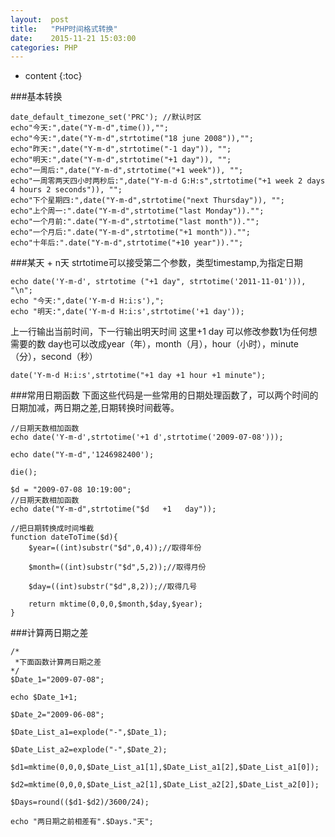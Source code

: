 ```yaml
---
layout:  post
title:   "PHP时间格式转换"
date:    2015-11-21 15:03:00
categories: PHP
---
```

* content
{:toc}

###基本转换

    date_default_timezone_set('PRC'); //默认时区
    echo"今天:",date("Y-m-d",time()),"";
    echo"今天:",date("Y-m-d",strtotime("18 june 2008")),"";
    echo"昨天:",date("Y-m-d",strtotime("-1 day")), "";
    echo"明天:",date("Y-m-d",strtotime("+1 day")), "";
    echo"一周后:",date("Y-m-d",strtotime("+1 week")), "";
    echo"一周零两天四小时两秒后:",date("Y-m-d G:H:s",strtotime("+1 week 2 days 4 hours 2 seconds")), "";
    echo"下个星期四:",date("Y-m-d",strtotime("next Thursday")), "";
    echo"上个周一:".date("Y-m-d",strtotime("last Monday"))."";
    echo"一个月前:".date("Y-m-d",strtotime("last month"))."";
    echo"一个月后:".date("Y-m-d",strtotime("+1 month"))."";
    echo"十年后:".date("Y-m-d",strtotime("+10 year"))."";


###某天 + n天
strtotime可以接受第二个参数，类型timestamp,为指定日期

    echo date('Y-m-d', strtotime ("+1 day", strtotime('2011-11-01'))), "\n";
    echo "今天:",date('Y-m-d H:i:s'),";
    echo "明天:",date('Y-m-d H:i:s',strtotime('+1 day'));


上一行输出当前时间，下一行输出明天时间
这里+1 day
可以修改参数1为任何想需要的数
day也可以改成year（年），month（月），hour（小时），minute（分），second（秒）

    date('Y-m-d H:i:s',strtotime("+1 day +1 hour +1 minute");

###常用日期函数
下面这些代码是一些常用的日期处理函数了，可以两个时间的日期加减，两日期之差,日期转换时间截等。

    //日期天数相加函数
    echo date('Y-m-d',strtotime('+1 d',strtotime('2009-07-08'))); 
     
    echo date("Y-m-d",'1246982400');

    die();
     
    $d = "2009-07-08 10:19:00";
    //日期天数相加函数
    echo date("Y-m-d",strtotime("$d   +1   day"));   

    //把日期转换成时间堆截
    function dateToTime($d){
        $year=((int)substr("$d",0,4));//取得年份
         
        $month=((int)substr("$d",5,2));//取得月份
         
        $day=((int)substr("$d",8,2));//取得几号
         
        return mktime(0,0,0,$month,$day,$year);
    }


###计算两日期之差

    /*
     *下面函数计算两日期之差
    */
    $Date_1="2009-07-08";
     
    echo $Date_1+1;
     
    $Date_2="2009-06-08";

    $Date_List_a1=explode("-",$Date_1);
     
    $Date_List_a2=explode("-",$Date_2);
     
    $d1=mktime(0,0,0,$Date_List_a1[1],$Date_List_a1[2],$Date_List_a1[0]);
     
    $d2=mktime(0,0,0,$Date_List_a2[1],$Date_List_a2[2],$Date_List_a2[0]);
     
    $Days=round(($d1-$d2)/3600/24);
     
    echo "两日期之前相差有".$Days."天";



